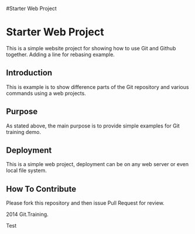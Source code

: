 #Starter Web Project

# Starter Web Project

This is a simple website project for showing how to use Git and Github together. Adding a line for rebasing example.
## Introduction


This is example is to show difference parts of the Git repository and various commands using a web projects.

## Purpose

As stated above, the main purpose is to provide simple examples for Git training demo.

## Deployment

This is a simple web project, deployment can be on any web server or even local file system.

## How To Contribute

Please fork this repository and then issue Pull Request for review.

2014 Git.Training.

Test


